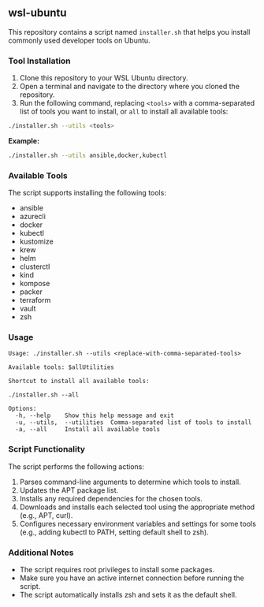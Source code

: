 ## wsl-ubuntu

This repository contains a script named `installer.sh` that helps you install commonly used developer tools on Ubuntu.

### Tool Installation

1. Clone this repository to your WSL Ubuntu directory.
2. Open a terminal and navigate to the directory where you cloned the repository.
3. Run the following command, replacing `<tools>` with a comma-separated list of tools you want to install, or `all` to install all available tools:

```bash
./installer.sh --utils <tools>
```

**Example:**

```bash
./installer.sh --utils ansible,docker,kubectl
```

### Available Tools

The script supports installing the following tools:

* ansible
* azurecli
* docker
* kubectl
* kustomize
* krew
* helm
* clusterctl
* kind
* kompose
* packer
* terraform
* vault
* zsh

### Usage

```
Usage: ./installer.sh --utils <replace-with-comma-separated-tools>

Available tools: $allUtilities

Shortcut to install all available tools:

./installer.sh --all

Options:
  -h, --help    Show this help message and exit
  -u, --utils,  --utilities  Comma-separated list of tools to install
  -a, --all     Install all available tools
```

### Script Functionality

The script performs the following actions:

1. Parses command-line arguments to determine which tools to install.
2. Updates the APT package list.
3. Installs any required dependencies for the chosen tools.
4. Downloads and installs each selected tool using the appropriate method (e.g., APT, curl).
5. Configures necessary environment variables and settings for some tools (e.g., adding kubectl to PATH, setting default shell to zsh).

### Additional Notes

* The script requires root privileges to install some packages.
* Make sure you have an active internet connection before running the script.
* The script automatically installs zsh and sets it as the default shell.